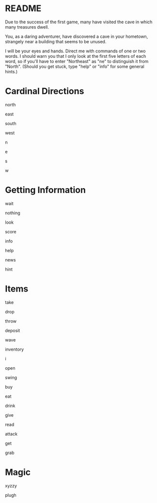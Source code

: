 # README
Due to the success of the first game, many have visited the cave in which many treasures dwell.

You, as a daring adventurer, have discovered a cave in your hometown, strangely near a building that seems to be unused.

I will be your eyes and hands. Direct me with commands of one or two words. I should warn you that I only look at the first five letters of each word, so if you'll have to enter "Northeast" as "ne" to distinguish it from "North". (Should you get stuck, type "help" or "info" for some general hints.)

# Cardinal Directions
north

east

south

west

n

e

s

w

# Getting Information

wait

nothing

look

score

info

help

news

hint

#  Items

take

drop

throw

deposit

wave

inventory

i

open

swing

buy

eat

drink

give

read

attack

get

grab

# Magic

xyzzy

plugh
